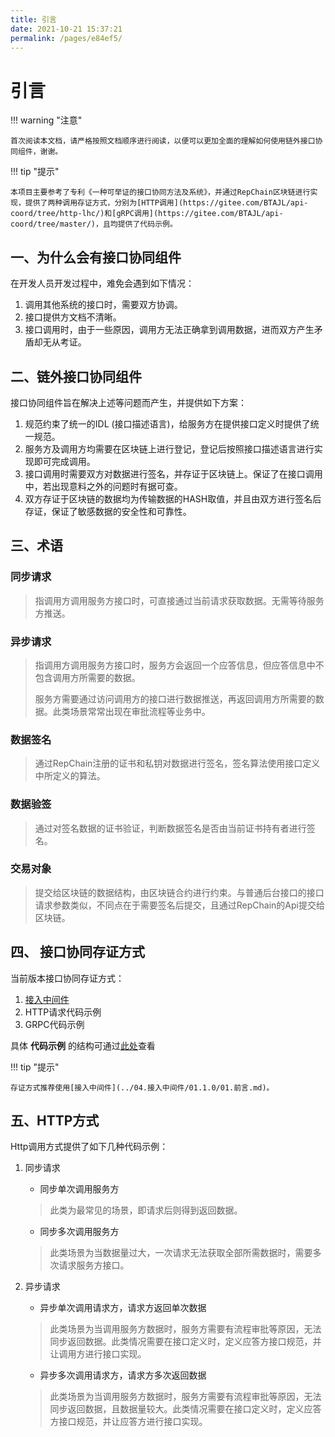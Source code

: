 ```yaml
---
title: 引言
date: 2021-10-21 15:37:21
permalink: /pages/e84ef5/
---
```


# 引言

!!! warning "注意"

    首次阅读本文档，请严格按照文档顺序进行阅读，以便可以更加全面的理解如何使用链外接口协同组件，谢谢。



!!! tip "提示"

    本项目主要参考了专利《一种可举证的接口协同方法及系统》，并通过RepChain区块链进行实现，提供了两种调用存证方式，分别为[HTTP调用](https://gitee.com/BTAJL/api-coord/tree/http-lhc/)和[gRPC调用](https://gitee.com/BTAJL/api-coord/tree/master/)，且均提供了代码示例。



## 一、为什么会有接口协同组件

在开发人员开发过程中，难免会遇到如下情况：

1. 调用其他系统的接口时，需要双方协调。
2. 接口提供方文档不清晰。
3. 接口调用时，由于一些原因，调用方无法正确拿到调用数据，进而双方产生矛盾却无从考证。

## 二、链外接口协同组件

接口协同组件旨在解决上述等问题而产生，并提供如下方案：

1. 规范约束了统一的IDL (接口描述语言)，给服务方在提供接口定义时提供了统一规范。
2. 服务方及调用方均需要在区块链上进行登记，登记后按照接口描述语言进行实现即可完成调用。
3. 接口调用时需要双方对数据进行签名，并存证于区块链上。保证了在接口调用中，若出现意料之外的问题时有据可查。
4. 双方存证于区块链的数据均为传输数据的HASH取值，并且由双方进行签名后存证，保证了敏感数据的安全性和可靠性。

## 三、术语

### 同步请求

> 指调用方调用服务方接口时，可直接通过当前请求获取数据。无需等待服务方推送。

### 异步请求

> 指调用方调用服务方接口时，服务方会返回一个应答信息，但应答信息中不包含调用方所需要的数据。
>
> 服务方需要通过访问调用方的接口进行数据推送，再返回调用方所需要的数据。此类场景常常出现在审批流程等业务中。

### 数据签名

> 通过RepChain注册的证书和私钥对数据进行签名，签名算法使用接口定义中所定义的算法。

### 数据验签

> 通过对签名数据的证书验证，判断数据签名是否由当前证书持有者进行签名。

### 交易对象

> 提交给区块链的数据结构，由区块链合约进行约束。与普通后台接口的接口请求参数类似，不同点在于需要签名后提交，且通过RepChain的Api提交给区块链。

## 四、 接口协同存证方式

当前版本接口协同存证方式：

1. [接入中间件](../04.接入中间件/01.1.0/01.前言.md)
2. HTTP请求代码示例
3. GRPC代码示例

具体 **代码示例** 的结构可通过[此处](./03.代码结构.md)查看

!!! tip "提示"

    存证方式推荐使用[接入中间件](../04.接入中间件/01.1.0/01.前言.md)。



## 五、HTTP方式

Http调用方式提供了如下几种代码示例：

1. 同步请求

    * 同步单次调用服务方

    > 此类为最常见的场景，即请求后则得到返回数据。

    * 同步多次调用服务方

    > 此类场景为当数据量过大，一次请求无法获取全部所需数据时，需要多次请求服务方接口。

2. 异步请求

     * 异步单次调用请求方，请求方返回单次数据

    > 此类场景为当调用服务方数据时，服务方需要有流程审批等原因，无法同步返回数据。此类情况需要在接口定义时，定义应答方接口规范，并让调用方进行接口实现。

    * 异步多次调用请求方，请求方多次返回数据

    > 此类场景为当调用服务方数据时，服务方需要有流程审批等原因，无法同步返回数据，且数据量较大。此类情况需要在接口定义时，定义应答方接口规范，并让应答方进行接口实现。

